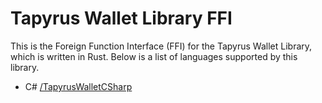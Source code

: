 # Tapyrus Wallet Library FFI

This is the Foreign Function Interface (FFI) for the Tapyrus Wallet Library, which is written in Rust. Below is a list of languages supported by this library.

* C# [/TapyrusWalletCSharp](./TapyrusWalletCSharp/)